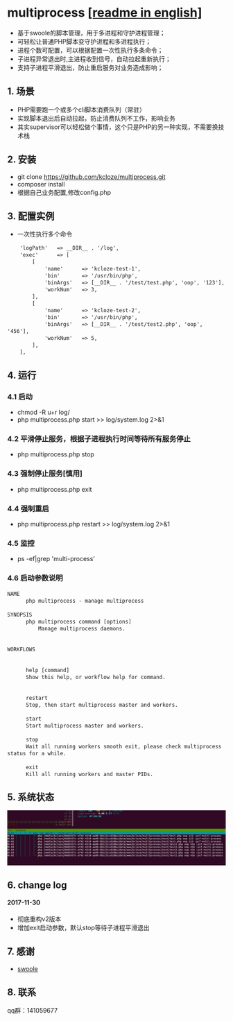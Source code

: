 # multiprocess [[readme in english]](README.en.md)
* 基于swoole的脚本管理，用于多进程和守护进程管理；
* 可轻松让普通PHP脚本变守护进程和多进程执行；
* 进程个数可配置，可以根据配置一次性执行多条命令；
* 子进程异常退出时,主进程收到信号，自动拉起重新执行；
* 支持子进程平滑退出，防止重启服务对业务造成影响；


## 1. 场景

* PHP需要跑一个或多个cli脚本消费队列（常驻）
* 实现脚本退出后自动拉起，防止消费队列不工作，影响业务
* 其实supervisor可以轻松做个事情，这个只是PHP的另一种实现，不需要换技术栈

## 2. 安装
* git clone https://github.com/kcloze/multiprocess.git
* composer install
* 根据自己业务配置,修改config.php


## 3. 配置实例
* 一次性执行多个命令
```
    'logPath'   => __DIR__ . '/log',
    'exec'      => [
        [
            'name'      => 'kcloze-test-1',
            'bin'       => '/usr/bin/php',
            'binArgs'   => [__DIR__ . '/test/test.php', 'oop', '123'],
            'workNum'   => 3,
        ],
        [
            'name'      => 'kcloze-test-2',
            'bin'       => '/usr/bin/php',
            'binArgs'   => [__DIR__ . '/test/test2.php', 'oop', '456'],
            'workNum'   => 5,
        ],
    ],

```
## 4. 运行

### 4.1 启动
* chmod -R u+r log/
* php multiprocess.php start >> log/system.log 2>&1
### 4.2 平滑停止服务，根据子进程执行时间等待所有服务停止
* php multiprocess.php stop
### 4.3 强制停止服务[慎用]
* php multiprocess.php exit
### 4.4 强制重启
* php multiprocess.php restart >> log/system.log 2>&1
### 4.5 监控
* ps -ef|grep 'multi-process'

### 4.6 启动参数说明
```
NAME
      php multiprocess - manage multiprocess

SYNOPSIS
      php multiprocess command [options]
          Manage multiprocess daemons.


WORKFLOWS


      help [command]
      Show this help, or workflow help for command.


      restart
      Stop, then start multiprocess master and workers.

      start
      Start multiprocess master and workers.

      stop
      Wait all running workers smooth exit, please check multiprocess status for a while.

      exit
      Kill all running workers and master PIDs.

```



## 5. 系统状态

![监控图](monitor.png)

## 6. change log

#### 2017-11-30
* 彻底重构v2版本
* 增加exit启动参数，默认stop等待子进程平滑退出


## 7. 感谢

* [swoole](http://www.swoole.com/)

## 8. 联系

qq群：141059677

